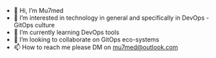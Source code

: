 - 👋 Hi, I’m Mu7med
- 👀 I’m interested in technology in general and specifically in DevOps - GitOps culture
- 🌱 I’m currently learning DevOps tools
- 💞️ I’m looking to collaborate on GitOps eco-systems 
- 📫 How to reach me please DM on mu7med@outlook.com

<!---
Mu7med/Mu7med is a ✨ special ✨ repository because its `README.md` (this file) appears on your GitHub profile.
You can click the Preview link to take a look at your changes.
--->
